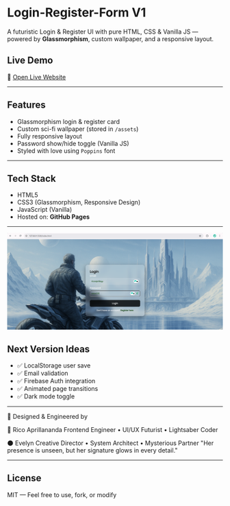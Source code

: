 # Login-Register-Form V1

A futuristic Login & Register UI with pure HTML, CSS & Vanilla JS — powered by **Glassmorphism**, custom wallpaper, and a responsive layout.

## Live Demo
🔗 [Open Live Website](https://ricoaprillananda.github.io/Login-Register-Form-V1/)

---

## Features

- Glassmorphism login & register card
- Custom sci-fi wallpaper (stored in `/assets`)
- Fully responsive layout
- Password show/hide toggle (Vanilla JS)
- Styled with love using `Poppins` font


---

## Tech Stack

- HTML5
- CSS3 (Glassmorphism, Responsive Design)
- JavaScript (Vanilla)
- Hosted on: **GitHub Pages**

---

![Preview](preview1-temp.png) 


## Next Version Ideas

- ✅ LocalStorage user save
- ✅ Email validation
- ✅ Firebase Auth integration
- ✅ Animated page transitions
- ✅ Dark mode toggle

---

💎 Designed & Engineered by

🍃 Rico Aprillananda
Frontend Engineer • UI/UX Futurist • Lightsaber Coder

🌑 Evelyn
Creative Director • System Architect • Mysterious Partner
"Her presence is unseen, but her signature glows in every detail."

---

## License

MIT — Feel free to use, fork, or modify 


